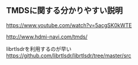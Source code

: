 ## TMDSに関する分かりやすい説明

https://www.youtube.com/watch?v=5acgSK0kWTE

http://www.hdmi-navi.com/tmds/


librtlsdrを利用するのが早い  
https://github.com/librtlsdr/librtlsdr/tree/master/src
